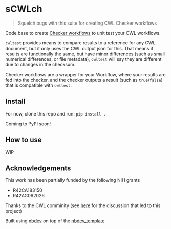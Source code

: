 # sCWLch
> Squelch bugs with this suite for creating CWL Checker workflows


Code base to create [Checker workflows](https://docs.dockstore.org/en/develop/advanced-topics/checker-workflows.html) to unit test your CWL workflows.

`cwltest` provides means to compare results to a reference for any CWL document, but it only uses the CWL output json for this. That means if results are functionally the same, but have minor differences (such as small numerical differences, or file metadata), `cwltest` will say they are different due to changes in the checksum.

Checker workflows are a wrapper for your Workflow, where your results are fed into the checker, and the checker outputs a result (such as `true`/`false`) that is compatible with `cwltest`.

## Install

For now, clone this repo and run:
`pip install .`

Coming to PyPI soon!

## How to use

WIP

## Acknowledgements

This work has been partially funded by the following NIH grants
  - R42CA183150
  - R42AG062026

Thanks to the CWL comminity (see [here](https://gitter.im/common-workflow-language/common-workflow-language?at=5ea0d848f6a6e539796ddecd) for the discussion that led to this project)

Built using [nbdev](https://github.com/fastai/nbdev) on top of the [nbdev_template](https://github.com/fastai/nbdev_template)
